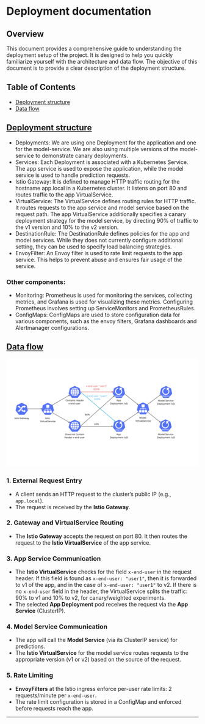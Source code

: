 # Deployment documentation

## Overview

This document provides a comprehensive guide to understanding the deployment setup of the project. It is designed to help you quickly familiarize yourself with the architecture and data flow. The objective of this document is to provide a clear description of the deployment structure.

## Table of Contents

- [Deployment structure](#deployment-structure)
- [Data flow](#data-flow)

## [Deployment structure](#deployment-structure)

- Deployments: We are using one Deployment for the application and one for the model-service. We are also using multiple versions of the model-service to demonstrate canary deployments.
- Services: Each Deployment is associated with a Kubernetes Service. The app service is used to expose the application, while the model service is used to handle prediction requests.
- Istio Gateway: It is defined to manage HTTP traffic routing for the hostname app.local in a Kubernetes cluster. It listens on port 80 and routes traffic to the app VirtualService.
- VirtualService: The VirtualService defines routing rules for HTTP traffic. It routes requests to the app service and model service based on the request path. The app VirtualService additionally specifies a canary deployment strategy for the model service, by directing 90% of traffic to the v1 version and 10% to the v2 version.
- DestinationRule: The DestinationRule defines policies for the app and model services. While they does not currently configure additional setting, they can be used to specify load balancing strategies.
- EnvoyFilter: An Envoy filter is used to rate limit requests to the app service. This helps to prevent abuse and ensures fair usage of the service.

### Other components:

- Monitoring: Prometheus is used for monitoring the services, collecting metrics, and Grafana is used for visualizing these metrics. Configuring Prometheus involves setting up ServiceMonitors and PrometheusRules.
- ConfigMaps: ConfigMaps are used to store configuration data for various components, such as the envoy filters, Grafana dashboards and Alertmanager configurations.

## [Data flow](#data-flow)

![Data Flow Diagram](../images/data-flow-diagram.png)

### 1. **External Request Entry**

- A client sends an HTTP request to the cluster’s public IP (e.g., `app.local`).
- The request is received by the **Istio Gateway**.

### 2. **Gateway and VirtualService Routing**

- The **Istio Gateway** accepts the request on port 80. It then routes the request to the **Istio VirtualService** of the app service.

### 3. **App Service Communication**

- The **Istio VirtualService** checks for the field `x-end-user` in the request header. If this field is found as `x-end-user: "user1"`, then it is forwarded to v1 of the app, and in the case of `x-end-user: "user1"` to v2. If there is no `x-end-user` field in the header, the VirtualService splits the traffic: 90% to v1 and 10% to v2, for canary/weighted experiments.
- The selected **App Deployment** pod receives the request via the **App Service** (ClusterIP).

### 4. **Model Service Communication**

- The app will call the **Model Service** (via its ClusterIP service) for predictions.
- The **Istio VirtualService** for the model service routes requests to the appropriate version (v1 or v2) based on the source of the request.

### 5. **Rate Limiting**

- **EnvoyFilters** at the Istio ingress enforce per-user rate limits: 2 requests/minute per `x-end-user`.
- The rate limit configuration is stored in a ConfigMap and enforced before requests reach the app.

---
